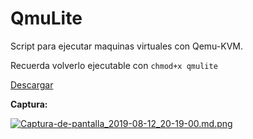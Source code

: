 
# QmuLite

Script para ejecutar maquinas virtuales con Qemu-KVM.

Recuerda volverlo ejecutable con `chmod+x qmulite`

[Descargar](qmulite)


**Captura:**

[![Captura-de-pantalla_2019-08-12_20-19-00.md.png](https://cdn.scrot.moe/images/2019/08/13/Captura-de-pantalla_2019-08-12_20-19-00.md.png)](https://scrot.moe/image/xGz9W)

